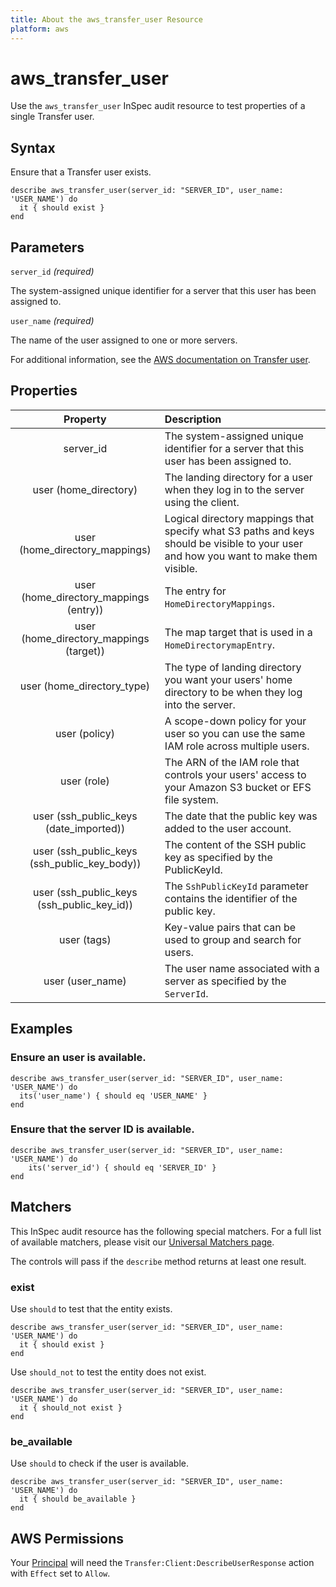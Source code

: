 ```yaml
---
title: About the aws_transfer_user Resource
platform: aws
---
```


# aws\_transfer\_user

Use the `aws_transfer_user` InSpec audit resource to test properties of a single Transfer user.

## Syntax

Ensure that a Transfer user exists.

    describe aws_transfer_user(server_id: "SERVER_ID", user_name: 'USER_NAME') do
      it { should exist }
    end

## Parameters

`server_id` _(required)_

The system-assigned unique identifier for a server that this user has been assigned to.

`user_name` _(required)_

The name of the user assigned to one or more servers.

For additional information, see the [AWS documentation on Transfer user](https://docs.aws.amazon.com/AWSCloudFormation/latest/UserGuide/aws-resource-transfer-user.html).

## Properties

| Property | Description |
| :---: | :--- |
| server_id | The system-assigned unique identifier for a server that this user has been assigned to. |
| user (home_directory) | The landing directory for a user when they log in to the server using the client.  |
| user (home_directory_mappings) | Logical directory mappings that specify what S3 paths and keys should be visible to your user and how you want to make them visible. |
| user (home_directory_mappings (entry)) | The entry for `HomeDirectoryMappings`. |
| user (home_directory_mappings (target)) | The map target that is used in a `HomeDirectorymapEntry`.  |
| user (home_directory_type) | The type of landing directory you want your users' home directory to be when they log into the server. |
| user (policy) | A scope-down policy for your user so you can use the same IAM role across multiple users. |
| user (role) | The ARN of the IAM role that controls your users' access to your Amazon S3 bucket or EFS file system. |
| user (ssh_public_keys (date_imported)) | The date that the public key was added to the user account. |
| user (ssh_public_keys (ssh_public_key_body)) | The content of the SSH public key as specified by the PublicKeyId. |
| user (ssh_public_keys (ssh_public_key_id)) | The `SshPublicKeyId` parameter contains the identifier of the public key.  |
| user (tags) | Key-value pairs that can be used to group and search for users.  |
| user (user_name) | The user name associated with a server as specified by the `ServerId`. |

## Examples

### Ensure an user is available.

    describe aws_transfer_user(server_id: "SERVER_ID", user_name: 'USER_NAME') do
      its('user_name') { should eq 'USER_NAME' }
    end

### Ensure that the server ID is available.

    describe aws_transfer_user(server_id: "SERVER_ID", user_name: 'USER_NAME') do
        its('server_id') { should eq 'SERVER_ID' }
    end

## Matchers

This InSpec audit resource has the following special matchers. For a full list of available matchers, please visit our [Universal Matchers page](https://www.inspec.io/docs/reference/matchers/).

The controls will pass if the `describe` method returns at least one result.

### exist

Use `should` to test that the entity exists.

    describe aws_transfer_user(server_id: "SERVER_ID", user_name: 'USER_NAME') do
      it { should exist }
    end

Use `should_not` to test the entity does not exist.

    describe aws_transfer_user(server_id: "SERVER_ID", user_name: 'USER_NAME') do
      it { should_not exist }
    end

### be_available

Use `should` to check if the user is available.

    describe aws_transfer_user(server_id: "SERVER_ID", user_name: 'USER_NAME') do
      it { should be_available }
    end

## AWS Permissions

Your [Principal](https://docs.aws.amazon.com/IAM/latest/UserGuide/intro-structure.html#intro-structure-principal) will need the `Transfer:Client:DescribeUserResponse` action with `Effect` set to `Allow`.